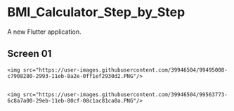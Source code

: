 # BMI_Calculator_Step_by_Step

A new Flutter application.

## Screen 01


<div >

    <img src="https://user-images.githubusercontent.com/39946504/99495008-c7908280-2993-11eb-8a2e-0ff1ef2930d2.PNG"/>
  

    <img src="https://user-images.githubusercontent.com/39946504/99563773-6c8a7a00-29eb-11eb-80cf-08c1ac81ca0a.PNG"/>

</div>
